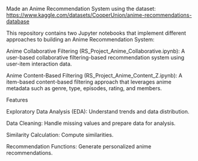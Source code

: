 Made an Anime Recommendation System using the dataset:
https://www.kaggle.com/datasets/CooperUnion/anime-recommendations-database

This repository contains two Jupyter notebooks that implement different approaches to building an Anime Recommendation System:

Anime Collaborative Filtering (RS_Project_Anime_Collaborative.ipynb): A user-based collaborative filtering-based recommendation system using user-item interaction data.

Anime Content-Based Filtering (RS_Project_Anime_Content_Z.ipynb): A item-based content-based filtering approach that leverages anime metadata such as genre, type, episodes, rating, and members.

Features

Exploratory Data Analysis (EDA): Understand trends and data distribution.

Data Cleaning: Handle missing values and prepare data for analysis.

Similarity Calculation: Compute similarities.

Recommendation Functions: Generate personalized anime recommendations.
